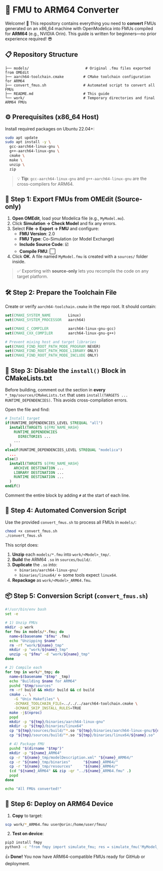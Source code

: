 # 🚀 FMU to ARM64 Converter

Welcome! 🎉 This repository contains everything you need to **convert** FMUs generated on an x86_64 machine with OpenModelica into FMUs compiled for **ARM64** (e.g., NVIDIA Orin). This guide is written for beginners—no prior experience required! 😎

## 📋 Repository Structure

```
├── models/                          # Original .fmu files exported from OMEdit
├── aarch64-toolchain.cmake         # CMake toolchain configuration for ARM64
├── convert_fmus.sh                 # Automated script to convert all FMUs
├── README.md                       # This guide
└── work/                           # Temporary directories and final ARM64 FMUs
```

## ⚙️ Prerequisites (x86_64 Host)

Install required packages on Ubuntu 22.04+:

```bash
sudo apt update
sudo apt install -y \
  gcc-aarch64-linux-gnu \
  g++-aarch64-linux-gnu \
  cmake \
  make \
  unzip \
  zip
```

> 💡 **Tip**: `gcc-aarch64-linux-gnu` and `g++-aarch64-linux-gnu` are the cross-compilers for ARM64.

## 🔧 Step 1: Export FMUs from OMEdit (Source-only)

1. **Open OMEdit**, load your Modelica file (e.g., `MyModel.mo`).
2. Click **Simulation → Check Model** and fix any errors.
3. Select **File → Export → FMU** and configure:
   - **FMU Version**: 2.0
   - **FMU Type**: Co-Simulation (or Model Exchange)
   - **Include Source Code**: ☑️
   - **Compile FMU**: ⬜
4. Click **OK**. A file named `MyModel.fmu` is created with a `sources/` folder inside.

> ✅ Exporting with **source-only** lets you recompile the code on any target platform.

## 🛠️ Step 2: Prepare the Toolchain File

Create or verify `aarch64-toolchain.cmake` in the repo root. It should contain:

```cmake
set(CMAKE_SYSTEM_NAME        Linux)
set(CMAKE_SYSTEM_PROCESSOR   aarch64)

set(CMAKE_C_COMPILER         aarch64-linux-gnu-gcc)
set(CMAKE_CXX_COMPILER       aarch64-linux-gnu-g++)

# Prevent mixing host and target libraries
set(CMAKE_FIND_ROOT_PATH_MODE_PROGRAM NEVER)
set(CMAKE_FIND_ROOT_PATH_MODE_LIBRARY ONLY)
set(CMAKE_FIND_ROOT_PATH_MODE_INCLUDE ONLY)
```

## 📝 Step 3: Disable the `install()` Block in CMakeLists.txt

Before building, comment out the section in **every** `*_tmp/sources/CMakeLists.txt` that uses `install(TARGETS ... RUNTIME_DEPENDENCIES)`. This avoids cross-compilation errors.

Open the file and find:
```cmake
# Install target
if(RUNTIME_DEPENDENCIES_LEVEL STREQUAL "all")
  install(TARGETS ${FMU_NAME_HASH}
    RUNTIME_DEPENDENCIES
      DIRECTORIES ...
    ...
  )
elseif(RUNTIME_DEPENDENCIES_LEVEL STREQUAL "modelica")
  ...
else()
  install(TARGETS ${FMU_NAME_HASH}
    ARCHIVE DESTINATION ...
    LIBRARY DESTINATION ...
    RUNTIME DESTINATION ...
  )
endif()
```
Comment the entire block by adding `#` at the start of each line.

## 🤖 Step 4: Automated Conversion Script

Use the provided `convert_fmus.sh` to process all FMUs in `models/`:

```bash
chmod +x convert_fmus.sh
./convert_fmus.sh
```

This script does:
1. **Unzip** each `models/*.fmu` into `work/<Model>_tmp/`.
2. **Build** the ARM64 `.so` in `sources/build/`.
3. **Duplicate** the `.so` into:
   - `binaries/aarch64-linux-gnu/`
   - `binaries/linux64/` ← some tools expect `linux64`.
4. **Repackage** as `work/<Model>_ARM64.fmu`.

## 📦 Step 5: Conversion Script (`convert_fmus.sh`)
```bash
#!/usr/bin/env bash
set -e

# 1) Unzip FMUs
mkdir -p work
for fmu in models/*.fmu; do
  name=$(basename "$fmu" .fmu)
  echo "Unzipping $name"
  rm -rf "work/${name}_tmp"
  mkdir -p "work/${name}_tmp"
  unzip -q "$fmu" -d "work/${name}_tmp"
done

# 2) Compile each
for tmp in work/*_tmp; do
  name=$(basename "$tmp" _tmp)
  echo "Building $name for ARM64"
  pushd "$tmp/sources"
  rm -rf build && mkdir build && cd build
  cmake .. \
    -G "Unix Makefiles" \
    -DCMAKE_TOOLCHAIN_FILE=../../../aarch64-toolchain.cmake \
    -DCMAKE_SKIP_INSTALL_RULES=TRUE
  make -j$(nproc)
  popd
  mkdir -p "${tmp}/binaries/aarch64-linux-gnu"
  mkdir -p "${tmp}/binaries/linux64"
  cp "${tmp}/sources/build/"*.so "${tmp}/binaries/aarch64-linux-gnu/${name}.so"
  cp "${tmp}/sources/build/"*.so "${tmp}/binaries/linux64/${name}.so"

  # 4) Package FMU
  pushd "$(dirname "$tmp")"
  mkdir -p "${name}_ARM64"
  cp -r "${name}_tmp/modelDescription.xml" "${name}_ARM64/"
  cp -r "${name}_tmp/binaries"      "${name}_ARM64/"
  cp -r "${name}_tmp/resources"     "${name}_ARM64/"
  (cd "${name}_ARM64" && zip -qr "../${name}_ARM64.fmu" .)
  popd
done

echo "All FMUs converted!"
```

## 🎉 Step 6: Deploy on ARM64 Device

1. **Copy** to target:
```bash
scp work/*_ARM64.fmu user@orin:/home/user/fmus/
```

2. **Test on device**:
```bash
pip3 install fmpy
python3 -c "from fmpy import simulate_fmu; res = simulate_fmu('MyModel_ARM64.fmu', start_time=0, stop_time=1); print(res.tail(1))"
```

👍 **Done!** You now have ARM64-compatible FMUs ready for GitHub or deployment.